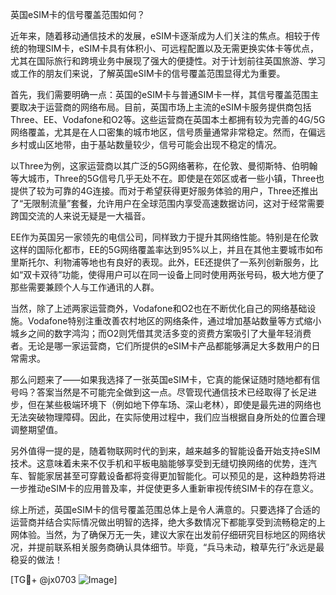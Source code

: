 英国eSIM卡的信号覆盖范围如何？

近年来，随着移动通信技术的发展，eSIM卡逐渐成为人们关注的焦点。相较于传统的物理SIM卡，eSIM卡具有体积小、可远程配置以及无需更换实体卡等优点，尤其在国际旅行和跨境业务中展现了强大的便捷性。对于计划前往英国旅游、学习或工作的朋友们来说，了解英国eSIM卡的信号覆盖范围显得尤为重要。

首先，我们需要明确一点：英国的eSIM卡与普通SIM卡一样，其信号覆盖范围主要取决于运营商的网络布局。目前，英国市场上主流的eSIM卡服务提供商包括Three、EE、Vodafone和O2等。这些运营商在英国本土都拥有较为完善的4G/5G网络覆盖，尤其是在人口密集的城市地区，信号质量通常非常稳定。然而，在偏远乡村或山区地带，由于基站数量较少，信号可能会出现不稳定的情况。

以Three为例，这家运营商以其广泛的5G网络著称，在伦敦、曼彻斯特、伯明翰等大城市，Three的5G信号几乎无处不在。即使是在郊区或者一些小镇，Three也提供了较为可靠的4G连接。而对于希望获得更好服务体验的用户，Three还推出了“无限制流量”套餐，允许用户在全球范围内享受高速数据访问，这对于经常需要跨国交流的人来说无疑是一大福音。

EE作为英国另一家领先的电信公司，同样致力于提升其网络性能。特别是在伦敦这样的国际化都市，EE的5G网络覆盖率达到95%以上，并且在其他主要城市如布里斯托尔、利物浦等地也有良好的表现。此外，EE还提供了一系列创新服务，比如“双卡双待”功能，使得用户可以在同一设备上同时使用两张号码，极大地方便了那些需要兼顾个人与工作通讯的人群。

当然，除了上述两家运营商外，Vodafone和O2也在不断优化自己的网络基础设施。Vodafone特别注重改善农村地区的网络条件，通过增加基站数量等方式缩小城乡之间的数字鸿沟；而O2则凭借其灵活多变的资费方案吸引了大量年轻消费者。无论是哪一家运营商，它们所提供的eSIM卡产品都能够满足大多数用户的日常需求。

那么问题来了——如果我选择了一张英国eSIM卡，它真的能保证随时随地都有信号吗？答案当然是不可能完全做到这一点。尽管现代通信技术已经取得了长足进步，但在某些极端环境下（例如地下停车场、深山老林），即使是最先进的网络也无法突破物理障碍。因此，在实际使用过程中，我们应当根据自身所处的位置合理调整期望值。

另外值得一提的是，随着物联网时代的到来，越来越多的智能设备开始支持eSIM技术。这意味着未来不仅手机和平板电脑能够享受到无缝切换网络的优势，连汽车、智能家居甚至可穿戴设备都将变得更加智能化。可以预见的是，这种趋势将进一步推动eSIM卡的应用普及率，并促使更多人重新审视传统SIM卡的存在意义。

综上所述，英国eSIM卡的信号覆盖范围总体上是令人满意的。只要选择了合适的运营商并结合实际情况做出明智的选择，绝大多数情况下都能享受到流畅稳定的上网体验。当然，为了确保万无一失，建议大家在出发前仔细研究目标地区的网络状况，并提前联系相关服务商确认具体细节。毕竟，“兵马未动，粮草先行”永远是最稳妥的做法！

[TG💪+ @jx0703 ![Image](https://github.com/user-attachments/assets/dbca1d08-cadb-493c-b0ec-ad6f7a83f270)]